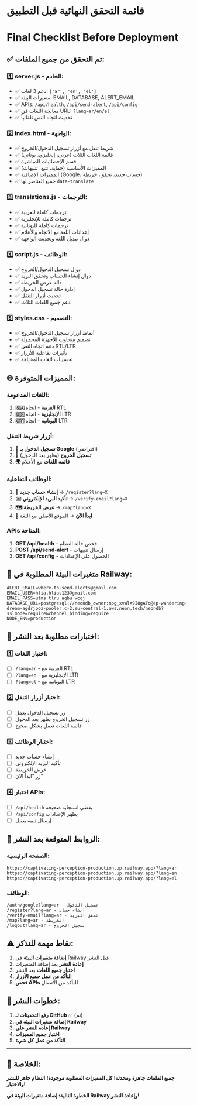 # قائمة التحقق النهائية قبل التطبيق
# Final Checklist Before Deployment

## ✅ **تم التحقق من جميع الملفات:**

### **1️⃣ server.js - الخادم:**
- ✅ دعم 3 لغات: `['ar', 'en', 'el']`
- ✅ متغيرات البيئة: EMAIL, DATABASE, ALERT_EMAIL
- ✅ APIs: `/api/health`, `/api/send-alert`, `/api/config`
- ✅ معالجة اللغات في URL: `?lang=ar/en/el`
- ✅ تحديث اتجاه النص تلقائياً

### **2️⃣ index.html - الواجهة:**
- ✅ شريط تنقل مع أزرار تسجيل الدخول/الخروج
- ✅ قائمة اللغات الثلاث (عربي، إنجليزي، يوناني)
- ✅ قسم الإحصائيات المباشرة
- ✅ المميزات الأساسية (حماية، تتبع، تنبيهات)
- ✅ المميزات الإضافية (Google، حساب جديد، تحقق، خريطة)
- ✅ جميع العناصر لها `data-translate`

### **3️⃣ translations.js - الترجمات:**
- ✅ ترجمات كاملة للعربية
- ✅ ترجمات كاملة للإنجليزية  
- ✅ ترجمات كاملة لليونانية
- ✅ إعدادات اللغة مع الاتجاه والأعلام
- ✅ دوال تبديل اللغة وتحديث الواجهة

### **4️⃣ script.js - الوظائف:**
- ✅ دوال تسجيل الدخول/الخروج
- ✅ دوال إنشاء الحساب وتحقق البريد
- ✅ دالة عرض الخريطة
- ✅ إدارة حالة تسجيل الدخول
- ✅ تحديث أزرار التنقل
- ✅ دعم جميع اللغات الثلاث

### **5️⃣ styles.css - التصميم:**
- ✅ أنماط أزرار تسجيل الدخول/الخروج
- ✅ تصميم متجاوب للأجهزة المحمولة
- ✅ دعم اتجاه النص RTL/LTR
- ✅ تأثيرات تفاعلية للأزرار
- ✅ تحسينات للغات المختلفة

## 🌐 **المميزات المتوفرة:**

### **اللغات المدعومة:**
1. **🇸🇦 العربية** - اتجاه RTL
2. **🇺🇸 الإنجليزية** - اتجاه LTR  
3. **🇬🇷 اليونانية** - اتجاه LTR

### **أزرار شريط التنقل:**
1. **🔐 تسجيل الدخول بـ Google** (افتراضي)
2. **🚪 تسجيل الخروج** (يظهر بعد الدخول)
3. **🌍 قائمة اللغات** مع الأعلام

### **الوظائف التفاعلية:**
1. **👤 إنشاء حساب جديد** → `/register?lang=X`
2. **✉️ تأكيد البريد الإلكتروني** → `/verify-email?lang=X`
3. **🗺️ عرض الخريطة** → `/map?lang=X`
4. **🚀 ابدأ الآن** → الموقع الأصلي مع اللغة

### **APIs المتاحة:**
1. **GET /api/health** - فحص حالة النظام
2. **POST /api/send-alert** - إرسال تنبيهات
3. **GET /api/config** - الحصول على الإعدادات

## 🔧 **متغيرات البيئة المطلوبة في Railway:**

```
ALERT_EMAIL=where-to-send-alerts@gmail.com
EMAIL_USER=hlia.hlias123@gmail.com
EMAIL_PASS=utms tlru aqbu wcqj
DATABASE_URL=postgresql://neondb_owner:npg_xvWlX9I8gATq@ep-wandering-dream-agdrjpoz-pooler.c-2.eu-central-1.aws.neon.tech/neondb?sslmode=require&channel_binding=require
NODE_ENV=production
```

## 🧪 **اختبارات مطلوبة بعد النشر:**

### **1️⃣ اختبار اللغات:**
- [ ] `?lang=ar` - العربية مع RTL
- [ ] `?lang=en` - الإنجليزية مع LTR
- [ ] `?lang=el` - اليونانية مع LTR

### **2️⃣ اختبار أزرار التنقل:**
- [ ] زر تسجيل الدخول يعمل
- [ ] زر تسجيل الخروج يظهر بعد الدخول
- [ ] قائمة اللغات تعمل بشكل صحيح

### **3️⃣ اختبار الوظائف:**
- [ ] إنشاء حساب جديد
- [ ] تأكيد البريد الإلكتروني
- [ ] عرض الخريطة
- [ ] زر "ابدأ الآن"

### **4️⃣ اختبار APIs:**
- [ ] `/api/health` يعطي استجابة صحيحة
- [ ] `/api/config` يظهر الإعدادات
- [ ] إرسال تنبيه يعمل

## 🎯 **الروابط المتوقعة بعد النشر:**

### **الصفحة الرئيسية:**
```
https://captivating-perception-production.up.railway.app/?lang=ar
https://captivating-perception-production.up.railway.app/?lang=en
https://captivating-perception-production.up.railway.app/?lang=el
```

### **الوظائف:**
```
/auth/google?lang=ar - تسجيل الدخول
/register?lang=ar - إنشاء حساب
/verify-email?lang=ar - تحقق البريد
/map?lang=ar - الخريطة
/logout?lang=ar - تسجيل الخروج
```

## ⚠️ **نقاط مهمة للتذكر:**

1. **إضافة متغيرات البيئة** في Railway قبل النشر
2. **إعادة النشر** بعد إضافة المتغيرات
3. **اختبار جميع اللغات** بعد النشر
4. **التأكد من عمل جميع الأزرار**
5. **فحص APIs** للتأكد من الاتصال

## 🚀 **خطوات النشر:**

1. **رفع التحديثات لـ GitHub** ✅ (تم)
2. **إضافة متغيرات البيئة في Railway**
3. **إعادة النشر على Railway**
4. **اختبار جميع المميزات**
5. **التأكد من عمل كل شيء**

---

## 🎉 **الخلاصة:**

**جميع الملفات جاهزة ومحدثة!**
**كل المميزات المطلوبة موجودة!**
**النظام جاهز للنشر والاختبار!**

**الخطوة التالية: إضافة متغيرات البيئة في Railway وإعادة النشر!**